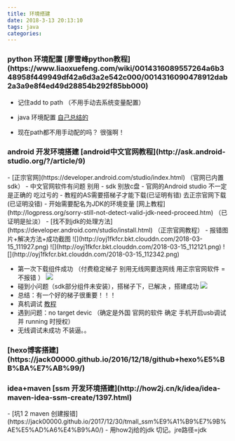 ```yaml
---
title: 环境搭建
date: 2018-3-13 20:13:10
tags: java
categories:
---
```





<h3> python 环境配置 [廖雪峰python教程](https://www.liaoxuefeng.com/wiki/0014316089557264a6b348958f449949df42a6d3a2e542c000/0014316090478912dab2a3a9e8f4ed49d28854b292f85bb000)</h3>

- 记住add to path （不用手动去系统变量配置）

- java 环境配置 [自己总结的](https://jack00000.github.io/2018/03/05/java%E5%BC%80%E5%8F%91%E7%8E%AF%E5%A2%83%E6%90%AD%E5%BB%BA/)
- 现在path都不用手动配的吗？ 很强啊！

<h3>android 开发环境搭建 [android中文官网教程](http://ask.android-studio.org/?/article/9)</h3>
- [正宗官网](https://developer.android.com/studio/index.html) （官网已内置sdk）
- 中文官网软件有问题 别用
- sdk 别放c盘
- 官网的Android studio 不一定是正确的 吃过亏的
- 教程的AS需要搭梯子才能下载(已证明有错) 去正宗官网下载(已证明没错)   
- 开始需要配名为JDK的环境变量   [网上教程](http://logpress.org/sorry-still-not-detect-valid-jdk-need-proceed.htm) （已证明是扯淡）
- [找不到jdk的处理方法](https://developer.android.com/studio/install.html) （正宗官网教程）
- 报错图片+解决方法+成功截图
![](http://oyj1fkfcr.bkt.clouddn.com/2018-03-15_111927.png)
![](http://oyj1fkfcr.bkt.clouddn.com/2018-03-15_112121.png)
![](http://oyj1fkfcr.bkt.clouddn.com/2018-03-15_112342.png)

- 第一次下载组件成功  （付费稳定梯子 别用无线网要连网线 用正宗官网软件 =不报错 ）
![](http://oxz3x2njl.bkt.clouddn.com/2018-03-15_115716.png)
- 碰到小问题（sdk部分组件未安装），搭梯子下，已解决 ，搭建成功
![](http://oyj1fkfcr.bkt.clouddn.com/2018-03-15_121152.png)
- 总结：有一个好的梯子很重要！！！
- 真机调试  [教程](https://blog.csdn.net/fzw_faith/article/details/50750695)
- 遇到问题：no target devic  （确定是外国 官网的软件   确定 手机开启usb调试 并 running 时授权）
- 无线调试未成功 不装逼。。


<h3>[hexo博客搭建](https://jack00000.github.io/2016/12/18/github+hexo%E5%BB%BA%E7%AB%99/)</h3>

<h3>idea+maven [ssm 开发环境搭建](http://how2j.cn/k/idea/idea-maven-idea-ssm-create/1397.html)</h3>
- [坑1 2 maven 创建报错](https://jack00000.github.io/2017/12/30/tmall_ssm%E9%A1%B9%E7%9B%AE%E5%AD%A6%E4%B9%A0/)
- 用how2j给的jdk 切记。jre路径=jdk

